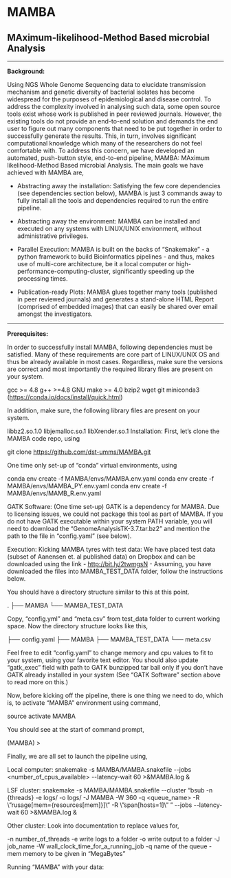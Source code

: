 # MAMBA

## MAximum-likelihood-Method Based microbial Analysis
-----------------------------------------------------

**Background:**

Using NGS Whole Genome Sequencing data to elucidate transmission mechanism and genetic diversity of bacterial isolates has become widespread for the purposes of epidemiological  and disease control. To address the complexity involved in analysing such data, some open source tools exist whose work is published in peer reviewed journals. However, the existing tools do not provide an end-to-end solution and demands the end user to figure out many components that need to be put together in order to successfully generate the results. This, in turn, involves significant computational knowledge which many of the researchers do not feel comfortable with. To address this concern, we have developed an automated, push-button style, end-to-end pipeline, MAMBA: MAximum likelihood-Method Based microbial Analysis. The main goals we have achieved with MAMBA are,

* Abstracting away the installation: 
Satisfying the few core dependencies (see dependencies section below), MAMBA is just 3 commands away to fully install all the tools and dependencies required to run the entire pipeline. 

* Abstracting away the environment: MAMBA can be installed and executed on any systems with LINUX/UNIX environment, without administrative privileges.

* Parallel Execution: MAMBA is built on the backs of “Snakemake” - a python framework to build Bioinformatics pipelines - and thus, makes use of multi-core architecture, be it a local computer or high-performance-computing-cluster, significantly speeding up the processing times.

* Publication-ready Plots: MAMBA glues together many tools (published in peer reviewed journals) and generates a stand-alone HTML Report (comprised of embedded images) that can easily be shared over email amongst the investigators.

***

**Prerequisites:**

In order to successfully install MAMBA, following dependencies must be satisfied. Many of these requirements are core part of LINUX/UNIX OS and thus be already available in most cases. Regardless, make sure the versions are correct and most importantly the required library files are present on your system.


gcc >= 4.8
g++ >=4.8
GNU make >= 4.0
bzip2
wget
git
miniconda3 (https://conda.io/docs/install/quick.html)

In addition, make sure, the following library files are present on your system.

libbz2.so.1.0
libjemalloc.so.1
libXrender.so.1
Installation:
First, let’s clone the MAMBA code repo, using

git clone https://github.com/dst-umms/MAMBA.git

One time only set-up of “conda” virtual environments, using

conda env create -f MAMBA/envs/MAMBA.env.yaml
conda env create -f MAMBA/envs/MAMBA_PY.env.yaml
conda env create -f MAMBA/envs/MAMB_R.env.yaml

GATK Software: (One time set-up)
GATK is a dependency for MAMBA. Due to licensing issues, we could not package this tool as part of MAMBA. If you do not have GATK executable within your system PATH variable, you will need to download the “GenomeAnalysisTK-3.7.tar.bz2” and mention the path to the file in “config.yaml” (see below).

Execution:
Kicking MAMBA tyres with test data:
We have placed test data (subset of Aanensen et. al published data) on Dropbox and can be downloaded using the link - http://bit.ly/2twmgsN - Assuming, you have downloaded the files into MAMBA_TEST_DATA folder, follow the instructions below.

You should have a directory structure similar to this at this point.

.
├── MAMBA
└── MAMBA_TEST_DATA

Copy, “config.yml” and “meta.csv” from test_data folder to current working space. Now the directory structure looks like this,

├── config.yaml
├── MAMBA
├── MAMBA_TEST_DATA
└── meta.csv

Feel free to edit “config.yaml” to change memory and cpu values to fit to your system, using your favorite text editor. You should also update “gatk_exec” field with path to GATK bunzipped tar ball only if you don’t have GATK already installed in your system (See “GATK Software” section above to read more on this.)

Now, before kicking off the pipeline, there is one thing we need to do, which is, to activate “MAMBA” environment using command,

source  activate MAMBA

You should see at the start of command prompt,

(MAMBA) >

Finally, we are all set to launch the pipeline using,

Local computer: snakemake -s MAMBA/MAMBA.snakefile --jobs <number_of_cpus_available> --latency-wait 60 >&MAMBA.log &

LSF cluster: snakemake -s MAMBA/MAMBA.snakefile --cluster “bsub -n {threads} -e logs/ -o logs/ -J MAMBA -W 360 -q <queue_name> -R \”rusage[mem={resources[mem]}]\” -R \”span[hosts=1]\” ” --jobs <number of jobs you want to run in parallel> --latency-wait 60 >&MAMBA.log &

Other cluster: Look into documentation to replace values for,

-n number_of_threads
-e write logs to a folder
-o write output to a folder
-J job_name
-W wall_clock_time_for_a_running_job
-q name of the queue
-mem memory to be given in “MegaBytes”


Running “MAMBA” with your data:
  










 
